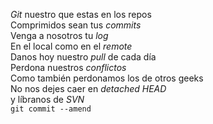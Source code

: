 <p><em>Git</em> nuestro que estas en los repos<br /> 
Comprimidos sean tus <em>commits</em><br /> 
Venga a nosotros tu <em>log</em><br /> 
En el local como en el <em>remote</em><br /> 
Danos hoy nuestro <em>pull</em> de cada día<br /> 
Perdona nuestros <em>conflictos</em><br /> 
Como también perdonamos los de otros geeks<br /> No nos 
dejes caer en <em>detached HEAD</em><br /> y líbranos de
<em>SVN</em><br /> 
<code>git commit --amend</code></p> 